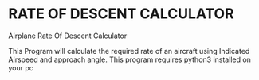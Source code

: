 # RATE OF DESCENT CALCULATOR
Airplane Rate Of Descent Calculator

This Program will calculate the required rate of an aircraft using Indicated Airspeed and approach angle.
This program requires python3 installed on your pc
